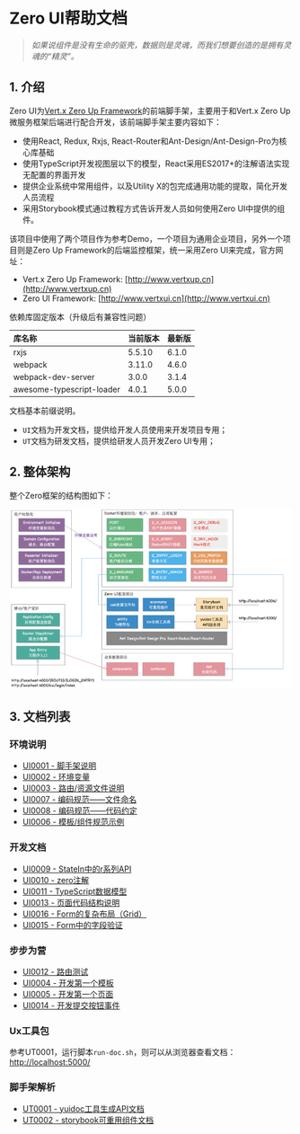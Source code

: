 # Zero UI帮助文档

> _如果说组件是没有生命的驱壳，数据则是灵魂，而我们想要创造的是拥有灵魂的“精灵”。_

## 1. 介绍

Zero UI为[Vert.x Zero Up Framework](http://www.vertxup.cn)的前端脚手架，主要用于和Vert.x Zero Up微服务框架后端进行配合开发，该前端脚手架主要内容如下：

* 使用React, Redux, Rxjs, React-Router和Ant-Design/Ant-Design-Pro为核心库基础
* 使用TypeScript开发视图层以下的模型，React采用ES2017+的注解语法实现无配置的界面开发
* 提供企业系统中常用组件，以及Utility X的包完成通用功能的提取，简化开发人员流程
* 采用Storybook模式通过教程方式告诉开发人员如何使用Zero UI中提供的组件。

该项目中使用了两个项目作为参考Demo，一个项目为通用企业项目，另外一个项目则是Zero Up Framework的后端监控框架，统一采用Zero UI来完成，官方网址：

* Vert.x Zero Up Framework: [http://www.vertxup.cn](http://www.vertxup.cn)
* Zero UI Framework: [http://www.vertxui.cn](http://www.vertxui.cn)

依赖库固定版本（升级后有兼容性问题）

| 库名称 | 当前版本 | 最新版 |
| :--- | :--- | :--- |
| rxjs | 5.5.10 | 6.1.0 |
| webpack | 3.11.0 | 4.6.0 |
| webpack-dev-server | 3.0.0 | 3.1.4 |
| awesome-typescript-loader | 4.0.1 | 5.0.0 |

文档基本前缀说明。

* `UI`文档为开发文档，提供给开发人员使用来开发项目专用；
* `UT`文档为研发文档，提供给研发人员开发Zero UI专用；

## 2. 整体架构

整个Zero框架的结构图如下：

![](/document/image/arch.png)

## 3. 文档列表

### 环境说明

* [UI0001 - 脚手架说明](/document/ui0001-jiao-shou-jia-shuo-ming.md)
* [UI0002 - 环境变量](/document/ui0002-huan-jing-bian-liang.md)
* [UI0003 - 路由/资源文件说明](/document/ui0003-ji-ben-kai-fa-gui-fan.md)
* [UI0007 - 编码规范——文件命名](/document/ui0007-jiao-shou-jia-tui-jian-bian-ma-gui-fan.md)
* [UI0008 - 编码规范——代码约定](/document/ui0008-bian-ma-gui-fan-2014-2014-dai-ma-yue-ding.md)
* [UI0006 - 模板/组件规范示例](/document/ui0006-mo-677f-zu-jian-kai-fa-gui-fan.md)

### 开发文档

* [UI0009 - StateIn中的r系列API](/document/2-kai-fa-wen-dang/ui0009-stateinzhong-de-r-xi-lie-api.md)
* [UI0010 - zero注解](/document/2-kai-fa-wen-dang/ui0010-zerozhu-jie.md)
* [UI0011 - TypeScript数据模型](/document/2-kai-fa-wen-dang/ui0011-typescriptshu-ju-mo-xing.md)
* [UI0013 - 页面代码结构说明](/document/2-kai-fa-wen-dang/ui0013-ye-mian-dai-ma-jie-gou-shuo-ming.md)
* [UI0016 - Form的复杂布局（Grid）](/document/2-kai-fa-wen-dang/ui0016-formde-fu-za-bu-ju-ff08-grid.md)
* [UI0015 - Form中的字段验证](/document/2-kai-fa-wen-dang/ui0015-formzhong-de-zi-duan-yan-zheng.md)

### 步步为营

* [UI0012 - 路由测试](/document/ui0012-lu-you-ce-shi.md)
* [UI0004 - 开发第一个模板](/document/ui0004-kai-fa-di-yi-ge-mo-ban.md)
* [UI0005 - 开发第一个页面](/document/ui0005-kai-fa-di-yi-ge-ye-mian.md)
* [UI0014 - 开发提交按钮事件](/document/ui0014-kai-fa-ti-jiao-an-niu-shi-jian.md)

### Ux工具包

参考UT0001，运行脚本`run-doc.sh`，则可以从浏览器查看文档：[http://localhost:5000/](http://localhost:5000/)

### 脚手架解析

* [UT0001 - yuidoc工具生成API文档](/document/3-jiao-shou-jia-jie-xi/ut0001-yuidocgong-ju-sheng-cheng-api-wen-dang.md)
* [UT0002 - storybook可重用组件文档](/document/3-jiao-shou-jia-jie-xi/ut0002-storybookke-zhong-yong-zu-jian-wen-dang.md)



